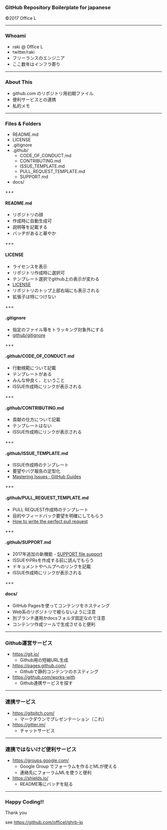 ### GitHub Repository Boilerplate for japanese

©2017 Office L 

---

### Whoami

* raki @ Office L
* twitter/raki
* フリーランスのエンジニア
* ここ数年はインフラ寄り

---

### About This

* github.com のリポジトリ用初期ファイル
* 便利サービスとの連携
* 私的メモ

---

### Files & Folders

* README.md
* LICENSE
* .gitignore
* .github/
    * CODE_OF_CONDUCT.md
    * CONTRIBUTING.md
    * ISSUE_TEMPLATE.md
    * PULL_REQUEST_TEMPLATE.md
    * SUPPORT.md
* docs/

+++

#### README.md

* リポジトリの顔
* 作成時に自動生成可
* 説明等を記載する
* バッヂがあると華やか

+++

#### LICENSE

* ライセンスを表示
* リポジトリ作成時に選択可
* テンプレート選択でgithub上の表示が変わる
* [LICENSE](https://github.com/officel/ghrb-jp/blob/master/LICENSE)
* リポジトリのトップ上部右端にも表示される
* 拡張子は特につけない

+++

#### .gitignore

* 指定のファイル等をトラッキング対象外にする
* [github/gitignore](https://github.com/github/gitignore)

+++

#### .github/CODE_OF_CONDUCT.md

* 行動規範について記載
* テンプレートがある
* みんな仲良く、ということ
* ISSUE作成時にリンクが表示される

+++

#### .github/CONTRIBUTING.md

* 貢献の仕方について記載
* テンプレートはない
* ISSUE作成時にリンクが表示される

+++

#### .github/ISSUE_TEMPLATE.md

* ISSUE作成時のテンプレート
* 要望やバグ報告の定型化
* [Mastering Issues · GitHub Guides](https://guides.github.com/features/issues/)

+++

#### .github/PULL_REQUEST_TEMPLATE.md

* PULL REQUEST作成時のテンプレート
* 目的やフィードバック要望を明確にしてもらう
* [How to write the perfect pull request](https://github.com/blog/1943-how-to-write-the-perfect-pull-request)

+++

#### .github/SUPPORT.md

* 2017年追加の新機能 - [SUPPORT file support](https://github.com/blog/2400-support-file-support)
* ISSUEやPRsを作成する前に読んでもらう
* ドキュメントやヘルプへのリンクを記載
* ISSUE作成時にリンクが表示される

+++

#### docs/

* GitHub Pagesを使ってコンテンツをホスティング
* Web系のリポジトリで被らないように注意
* 別ブランチ運用かdocsフォルダ固定なので注意
* コンテンツ作成ツールで生成させると便利

---

### Github運営サービス

* https://git.io/
   * Github用の短縮URL生成
* https://pages.github.com/
   * Githubで静的コンテンツのホスティング
* https://github.com/works-with
   * Github連携サービスを探す

---

### 連携サービス

* https://gitpitch.com/
   * マークダウンでプレゼンテーション（これ）
* https://gitter.im/
   * チャットサービス

---

### 連携ではないけど便利サービス

* https://groups.google.com/
   * Google Group でフォーラムを作るとMLが使える
   * 連絡先にフォーラムMLを使うと便利
* https://shields.io/
   * README等にバッヂを貼る

---

### Happy Coding!!

Thank you

see https://github.com/officel/ghrb-jp
